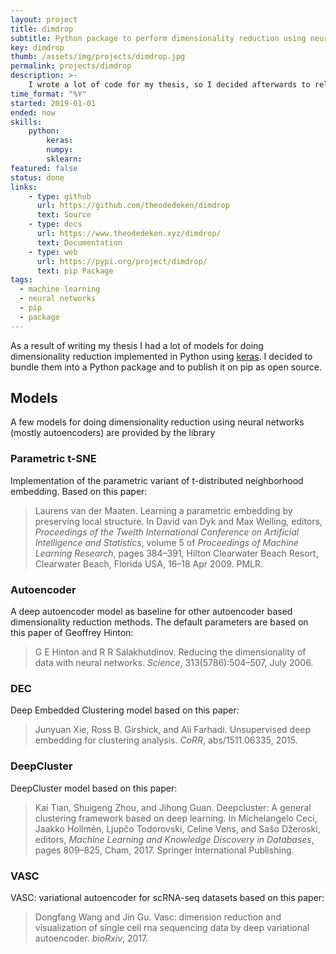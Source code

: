 ```yaml
---
layout: project
title: dimdrop
subtitle: Python package to perform dimensionality reduction using neural networks
key: dimdrop
thumb: /assets/img/projects/dimdrop.jpg
permalink: projects/dimdrop
description: >-
    I wrote a lot of code for my thesis, so I decided afterwards to release it as an open source Python package.
time_format: "%Y"
started: 2019-01-01
ended: now
skills:
    python:
        keras:
        numpy:
        sklearn:
featured: false
status: done
links: 
    - type: github
      url: https://github.com/theodedeken/dimdrop
      text: Source
    - type: docs
      url: https://www.theodedeken.xyz/dimdrop/
      text: Documentation 
    - type: web
      url: https://pypi.org/project/dimdrop/ 
      text: pip Package
tags: 
  - machine learning
  - neural networks
  - pip
  - package
---
```

As a result of writing my thesis I had a lot of models for doing dimensionality reduction implemented in Python using [keras](https://keras.io/).
I decided to bundle them into a Python package and to publish it on pip as open source.

## Models
A few models for doing dimensionality reduction using neural networks (mostly autoencoders) are provided by the library

### Parametric t-SNE
Implementation of the parametric variant of t-distributed neighborhood embedding.
Based on this paper:

>  Laurens van der Maaten. Learning a parametric embedding by preserving local structure. In David van Dyk and Max Welling, editors, *Proceedings of the Twelth International Conference on Artificial Intelligence and Statistics*, volume 5 of *Proceedings of Machine Learning Research*, pages 384–391, Hilton Clearwater Beach Resort, Clearwater Beach, Florida USA, 16–18 Apr 2009. PMLR.

### Autoencoder
A deep autoencoder model as baseline for other autoencoder based dimensionality reduction methods.
The default parameters are based on this paper of Geoffrey Hinton:

> G E Hinton and R R Salakhutdinov. Reducing the dimensionality of data with neural networks. *Science*, 313(5786):504–507, July 2006.

### DEC

Deep Embedded Clustering model based on this paper:

> Junyuan Xie, Ross B. Girshick, and Ali Farhadi. Unsupervised deep embedding for clustering analysis. *CoRR*, abs/1511.06335, 2015.

### DeepCluster
DeepCluster model based on this paper:

> Kai Tian, Shuigeng Zhou, and Jihong Guan. Deepcluster: A general clustering framework based on deep learning. In Michelangelo Ceci, Jaakko Hollmén, Ljupčo Todorovski, Celine Vens, and Sašo Džeroski, editors, *Machine Learning and Knowledge Discovery in Databases*, pages 809–825, Cham, 2017. Springer International Publishing.

### VASC
VASC: variational autoencoder for scRNA-seq datasets based on this paper:

> Dongfang Wang and Jin Gu. Vasc: dimension reduction and visualization of single cell rna sequencing data by deep variational autoencoder. *bioRxiv*, 2017.